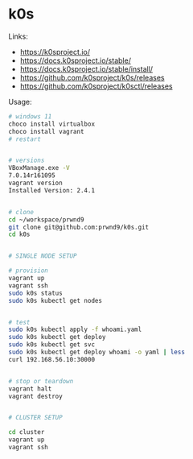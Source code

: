 # k0s

Links:
- https://k0sproject.io/
- https://docs.k0sproject.io/stable/
- https://docs.k0sproject.io/stable/install/
- https://github.com/k0sproject/k0s/releases
- https://github.com/k0sproject/k0sctl/releases

Usage:
```bash
# windows 11 
choco install virtualbox
choco install vagrant
# restart


# versions
VBoxManage.exe -V
7.0.14r161095
vagrant version
Installed Version: 2.4.1


# clone
cd ~/workspace/prwnd9
git clone git@github.com:prwnd9/k0s.git
cd k0s


# SINGLE NODE SETUP

# provision
vagrant up
vagrant ssh
sudo k0s status
sudo k0s kubectl get nodes


# test
sudo k0s kubectl apply -f whoami.yaml
sudo k0s kubectl get deploy
sudo k0s kubectl get svc
sudo k0s kubectl get deploy whoami -o yaml | less
curl 192.168.56.10:30000


# stop or teardown
vagrant halt
vagrant destroy


# CLUSTER SETUP

cd cluster
vagrant up
vagrant ssh
```

